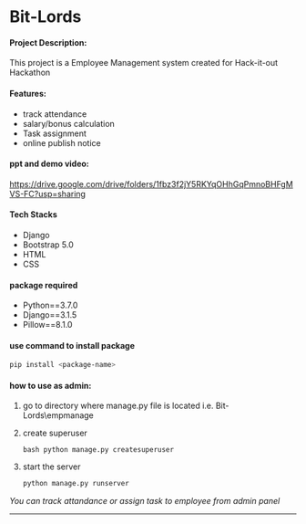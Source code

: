# Bit-Lords

#### Project Description:  
This project is a Employee Management system created for Hack-it-out Hackathon 

#### Features:
- track attendance
- salary/bonus calculation 
- Task assignment
- online publish notice


#### ppt and demo video:
https://drive.google.com/drive/folders/1fbz3f2jY5RKYqOHhGqPmnoBHFgMVS-FC?usp=sharing

#### Tech Stacks
- Django
- Bootstrap 5.0
- HTML
- CSS


#### package required
- Python==3.7.0
- Django==3.1.5
- Pillow==8.1.0

#### use command to install package
```bash 
pip install <package-name>
```

#### how to use as admin:

1. go to directory where manage.py file is located i.e. Bit-Lords\empmanage

2. create superuser
   ```
   bash python manage.py createsuperuser
   ```

3. start the server
    ```bash 
    python manage.py runserver
    ```


*You can track attandance or assign task to employee from admin panel*

---


